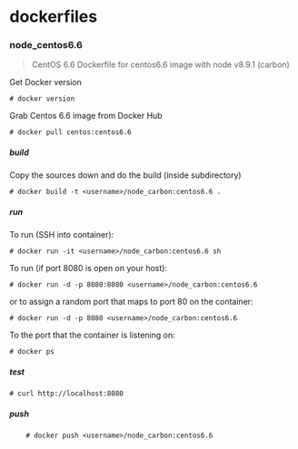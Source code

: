 dockerfiles
=========================

### node_centos6.6

> CentOS 6.6 Dockerfile for centos6.6 image with node v8.9.1 (carbon)

Get Docker version

    # docker version

Grab Centos 6.6 image from Docker Hub

    # docker pull centos:centos6.6

##### build

Copy the sources down and do the build (inside subdirectory)

    # docker build -t <username>/node_carbon:centos6.6 .

##### run

To run (SSH into container):

    # docker run -it <username>/node_carbon:centos6.6 sh

To run (if port 8080 is open on your host):

    # docker run -d -p 8080:8080 <username>/node_carbon:centos6.6

or to assign a random port that maps to port 80 on the container:

    # docker run -d -p 8080 <username>/node_carbon:centos6.6

To the port that the container is listening on:

    # docker ps

##### test

    # curl http://localhost:8080


##### push

        # docker push <username>/node_carbon:centos6.6